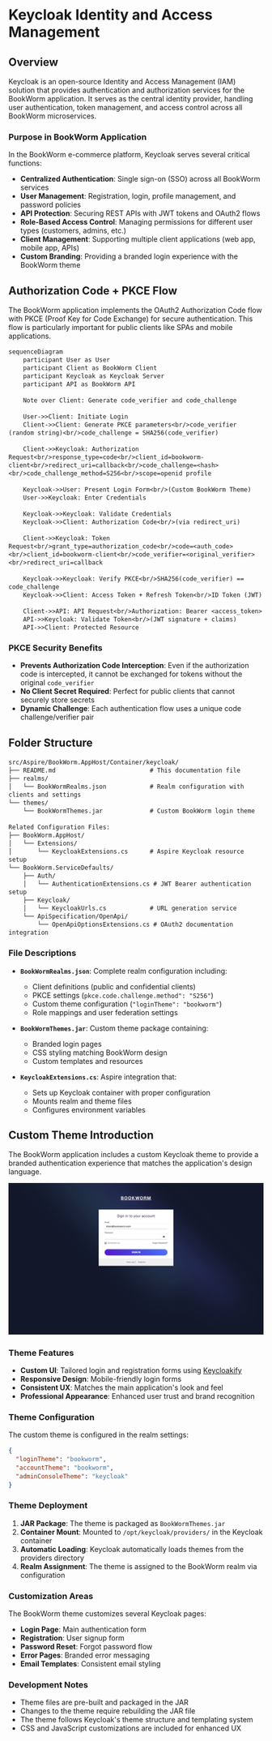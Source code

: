 # Keycloak Identity and Access Management

## Overview

Keycloak is an open-source Identity and Access Management (IAM) solution that provides authentication and authorization
services for the BookWorm application. It serves as the central identity provider, handling user authentication, token
management, and access control across all BookWorm microservices.

### Purpose in BookWorm Application

In the BookWorm e-commerce platform, Keycloak serves several critical functions:

- **Centralized Authentication**: Single sign-on (SSO) across all BookWorm services
- **User Management**: Registration, login, profile management, and password policies
- **API Protection**: Securing REST APIs with JWT tokens and OAuth2 flows
- **Role-Based Access Control**: Managing permissions for different user types (customers, admins, etc.)
- **Client Management**: Supporting multiple client applications (web app, mobile app, APIs)
- **Custom Branding**: Providing a branded login experience with the BookWorm theme

## Authorization Code + PKCE Flow

The BookWorm application implements the OAuth2 Authorization Code flow with PKCE (Proof Key for Code Exchange) for
secure authentication. This flow is particularly important for public clients like SPAs and mobile applications.

```mermaid
sequenceDiagram
    participant User as User
    participant Client as BookWorm Client
    participant Keycloak as Keycloak Server
    participant API as BookWorm API

    Note over Client: Generate code_verifier and code_challenge

    User->>Client: Initiate Login
    Client->>Client: Generate PKCE parameters<br/>code_verifier (random string)<br/>code_challenge = SHA256(code_verifier)

    Client->>Keycloak: Authorization Request<br/>response_type=code<br/>client_id=bookworm-client<br/>redirect_uri=callback<br/>code_challenge=<hash><br/>code_challenge_method=S256<br/>scope=openid profile

    Keycloak->>User: Present Login Form<br/>(Custom BookWorm Theme)
    User->>Keycloak: Enter Credentials

    Keycloak->>Keycloak: Validate Credentials
    Keycloak->>Client: Authorization Code<br/>(via redirect_uri)

    Client->>Keycloak: Token Request<br/>grant_type=authorization_code<br/>code=<auth_code><br/>client_id=bookworm-client<br/>code_verifier=<original_verifier><br/>redirect_uri=callback

    Keycloak->>Keycloak: Verify PKCE<br/>SHA256(code_verifier) == code_challenge
    Keycloak->>Client: Access Token + Refresh Token<br/>ID Token (JWT)

    Client->>API: API Request<br/>Authorization: Bearer <access_token>
    API->>Keycloak: Validate Token<br/>(JWT signature + claims)
    API->>Client: Protected Resource
```

### PKCE Security Benefits

- **Prevents Authorization Code Interception**: Even if the authorization code is intercepted, it cannot be exchanged
  for tokens without the original `code_verifier`
- **No Client Secret Required**: Perfect for public clients that cannot securely store secrets
- **Dynamic Challenge**: Each authentication flow uses a unique code challenge/verifier pair

## Folder Structure

```
src/Aspire/BookWorm.AppHost/Container/keycloak/
├── README.md                          # This documentation file
├── realms/
│   └── BookWormRealms.json            # Realm configuration with clients and settings
└── themes/
    └── BookWormThemes.jar             # Custom BookWorm login theme

Related Configuration Files:
├── BookWorm.AppHost/
│   └── Extensions/
│       └── KeycloakExtensions.cs      # Aspire Keycloak resource setup
└── BookWorm.ServiceDefaults/
    ├── Auth/
    │   └── AuthenticationExtensions.cs # JWT Bearer authentication setup
    ├── Keycloak/
    │   └── KeycloakUrls.cs            # URL generation service
    └── ApiSpecification/OpenApi/
        └── OpenApiOptionsExtensions.cs # OAuth2 documentation integration
```

### File Descriptions

- **`BookWormRealms.json`**: Complete realm configuration including:

    - Client definitions (public and confidential clients)
    - PKCE settings (`pkce.code.challenge.method": "S256"`)
    - Custom theme configuration (`"loginTheme": "bookworm"`)
    - Role mappings and user federation settings

- **`BookWormThemes.jar`**: Custom theme package containing:

    - Branded login pages
    - CSS styling matching BookWorm design
    - Custom templates and resources

- **`KeycloakExtensions.cs`**: Aspire integration that:
    - Sets up Keycloak container with proper configuration
    - Mounts realm and theme files
    - Configures environment variables

## Custom Theme Introduction

The BookWorm application includes a custom Keycloak theme to provide a branded authentication experience that matches
the application's design language.

![BookWorm Custom Theme](../../../../../assets/keycloak-theme.jpg)

### Theme Features

- **Custom UI**: Tailored login and registration forms using [Keycloakify](https://www.keycloakify.dev/)
- **Responsive Design**: Mobile-friendly login forms
- **Consistent UX**: Matches the main application's look and feel
- **Professional Appearance**: Enhanced user trust and brand recognition

### Theme Configuration

The custom theme is configured in the realm settings:

```json
{
  "loginTheme": "bookworm",
  "accountTheme": "bookworm",
  "adminConsoleTheme": "keycloak"
}
```

### Theme Deployment

1. **JAR Package**: The theme is packaged as `BookWormThemes.jar`
2. **Container Mount**: Mounted to `/opt/keycloak/providers/` in the Keycloak container
3. **Automatic Loading**: Keycloak automatically loads themes from the providers directory
4. **Realm Assignment**: The theme is assigned to the BookWorm realm via configuration

### Customization Areas

The BookWorm theme customizes several Keycloak pages:

- **Login Page**: Main authentication form
- **Registration**: User signup form
- **Password Reset**: Forgot password flow
- **Error Pages**: Branded error messaging
- **Email Templates**: Consistent email styling

### Development Notes

- Theme files are pre-built and packaged in the JAR
- Changes to the theme require rebuilding the JAR file
- The theme follows Keycloak's theme structure and templating system
- CSS and JavaScript customizations are included for enhanced UX
